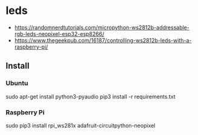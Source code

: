 # leds

* https://randomnerdtutorials.com/micropython-ws2812b-addressable-rgb-leds-neopixel-esp32-esp8266/
* https://www.thegeekpub.com/16187/controlling-ws2812b-leds-with-a-raspberry-pi/

## Install
### Ubuntu
sudo apt-get install python3-pyaudio
pip3 install -r requirements.txt

### Raspberry Pi

sudo pip3 install rpi_ws281x adafruit-circuitpython-neopixel


